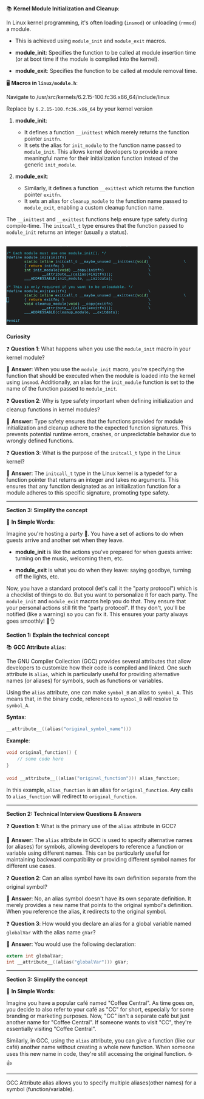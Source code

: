 📚 **Kernel Module Initialization and Cleanup**:

In Linux kernel programming, it's often loading (`insmod`) or unloading (`rmmod`) a module. 

- This is achieved using `module_init` and `module_exit` macros.

- **module_init**: Specifies the function to be called at module insertion time (or at boot time if the module is compiled into the kernel).
  
- **module_exit**: Specifies the function to be called at module removal time.

🖥️ **Macros in `linux/module.h`**:

Navigate to 
/usr/src/kernels/6.2.15-100.fc36.x86_64/include/linux

Replace by `6.2.15-100.fc36.x86_64` by your kernel version 

1. **module_init**:
   
   - It defines a function `__inittest` which merely returns the function pointer `initfn`.
   - It sets the alias for `init_module` to the function name passed to `module_init`. This allows kernel developers to provide a more meaningful name for their initialization function instead of the generic `init_module`.

2. **module_exit**:

   - Similarly, it defines a function `__exittest` which returns the function pointer `exitfn`.
   - It sets an alias for `cleanup_module` to the function name passed to `module_exit`, enabling a custom cleanup function name.

The `__inittest` and `__exittest` functions help ensure type safety during compile-time. The `initcall_t` type ensures that the function passed to `module_init` returns an integer (usually a status).

![](./Screenshot%20from%202023-10-02%2000-04-20.png)
---

**Curiosity**

❓ **Question 1**: What happens when you use the `module_init` macro in your kernel module?

📝 **Answer**: When you use the `module_init` macro, you're specifying the function that should be executed when the module is loaded into the kernel using `insmod`. Additionally, an alias for the `init_module` function is set to the name of the function passed to `module_init`.

❓ **Question 2**: Why is type safety important when defining initialization and cleanup functions in kernel modules?

📝 **Answer**: Type safety ensures that the functions provided for module initialization and cleanup adhere to the expected function signatures. This prevents potential runtime errors, crashes, or unpredictable behavior due to wrongly defined functions.

❓ **Question 3**: What is the purpose of the `initcall_t` type in the Linux kernel?

📝 **Answer**: The `initcall_t` type in the Linux kernel is a typedef for a function pointer that returns an integer and takes no arguments. This ensures that any function designated as an initialization function for a module adheres to this specific signature, promoting type safety.

---

**Section 3: Simplify the concept**

🌟 **In Simple Words**:

Imagine you're hosting a party 🎉. You have a set of actions to do when guests arrive and another set when they leave. 

- **module_init** is like the actions you've prepared for when guests arrive: turning on the music, welcoming them, etc.
  
- **module_exit** is what you do when they leave: saying goodbye, turning off the lights, etc.

Now, you have a standard protocol (let's call it the "party protocol") which is a checklist of things to do. But you want to personalize it for each party. The `module_init` and `module_exit` macros help you do that. They ensure that your personal actions still fit the "party protocol". If they don't, you'll be notified (like a warning) so you can fix it. This ensures your party always goes smoothly! 🥳👌

**Section 1: Explain the technical concept**

📚 **GCC Attribute `alias`**:

The GNU Compiler Collection (GCC) provides several attributes that allow developers to customize how their code is compiled and linked. One such attribute is `alias`, which is particularly useful for providing alternative names (or aliases) for symbols, such as functions or variables.

Using the `alias` attribute, one can make `symbol_B` an alias to `symbol_A`. This means that, in the binary code, references to `symbol_B` will resolve to `symbol_A`.

**Syntax**:
```c
__attribute__((alias("original_symbol_name")))
```

**Example**:
```c
void original_function() {
    // some code here
}

void __attribute__((alias("original_function"))) alias_function;
```

In this example, `alias_function` is an alias for `original_function`. Any calls to `alias_function` will redirect to `original_function`.

---

**Section 2: Technical Interview Questions & Answers**

❓ **Question 1**: What is the primary use of the `alias` attribute in GCC?

📝 **Answer**: The `alias` attribute in GCC is used to specify alternative names (or aliases) for symbols, allowing developers to reference a function or variable using different names. This can be particularly useful for maintaining backward compatibility or providing different symbol names for different use cases.

❓ **Question 2**: Can an alias symbol have its own definition separate from the original symbol?

📝 **Answer**: No, an alias symbol doesn't have its own separate definition. It merely provides a new name that points to the original symbol's definition. When you reference the alias, it redirects to the original symbol.

❓ **Question 3**: How would you declare an alias for a global variable named `globalVar` with the alias name `gVar`?

📝 **Answer**: You would use the following declaration:
```c
extern int globalVar;
int __attribute__((alias("globalVar"))) gVar;
```

---

**Section 3: Simplify the concept**

🌟 **In Simple Words**:

Imagine you have a popular café named "Coffee Central". As time goes on, you decide to also refer to your café as "CC" for short, especially for some branding or marketing purposes. Now, "CC" isn't a separate café but just another name for "Coffee Central". If someone wants to visit "CC", they're essentially visiting "Coffee Central".

Similarly, in GCC, using the `alias` attribute, you can give a function (like our café) another name without creating a whole new function. When someone uses this new name in code, they're still accessing the original function. ☕👍


----


GCC Attribute alias allows you to specify multiple aliases(other names) for a symbol (function/variable).

